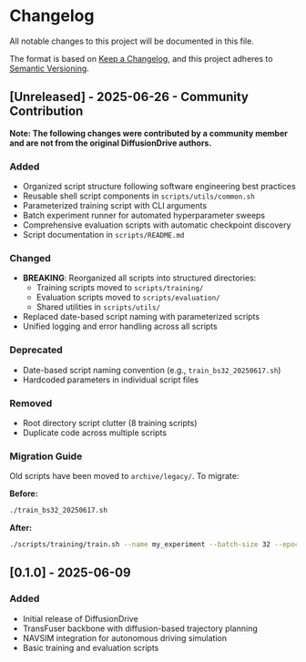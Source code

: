 # Changelog

All notable changes to this project will be documented in this file.

The format is based on [Keep a Changelog](https://keepachangelog.com/en/1.0.0/),
and this project adheres to [Semantic Versioning](https://semver.org/spec/v2.0.0.html).

## [Unreleased] - 2025-06-26 - Community Contribution

**Note: The following changes were contributed by a community member and are not from the original DiffusionDrive authors.**

### Added
- Organized script structure following software engineering best practices
- Reusable shell script components in `scripts/utils/common.sh`
- Parameterized training script with CLI arguments
- Batch experiment runner for automated hyperparameter sweeps
- Comprehensive evaluation scripts with automatic checkpoint discovery
- Script documentation in `scripts/README.md`

### Changed
- **BREAKING**: Reorganized all scripts into structured directories:
  - Training scripts moved to `scripts/training/`
  - Evaluation scripts moved to `scripts/evaluation/`
  - Shared utilities in `scripts/utils/`
- Replaced date-based script naming with parameterized scripts
- Unified logging and error handling across all scripts

### Deprecated
- Date-based script naming convention (e.g., `train_bs32_20250617.sh`)
- Hardcoded parameters in individual script files

### Removed
- Root directory script clutter (8 training scripts)
- Duplicate code across multiple scripts

### Migration Guide
Old scripts have been moved to `archive/legacy/`. To migrate:

**Before:**
```bash
./train_bs32_20250617.sh
```

**After:**
```bash
./scripts/training/train.sh --name my_experiment --batch-size 32 --epochs 1000
```

## [0.1.0] - 2025-06-09

### Added
- Initial release of DiffusionDrive
- TransFuser backbone with diffusion-based trajectory planning
- NAVSIM integration for autonomous driving simulation
- Basic training and evaluation scripts
